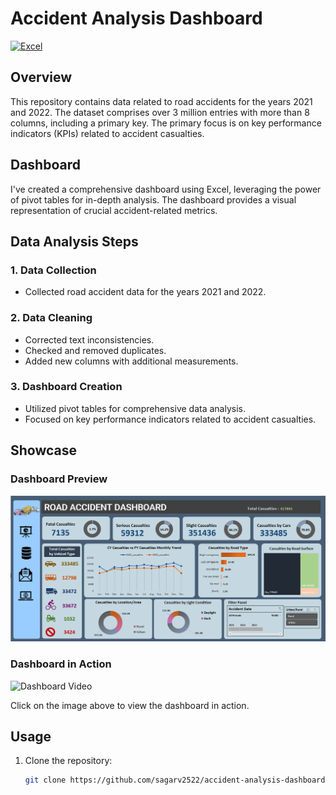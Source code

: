 # Accident Analysis Dashboard
[![Excel](https://img.shields.io/badge/Excel-%21777BB4?style=flat-square&logo=microsoft-excel&logoColor=white)](https://www.microsoft.com/en-us/microsoft-365/excel)

## Overview

This repository contains data related to road accidents for the years 2021 and 2022. The dataset comprises over 3 million entries with more than 8 columns, including a primary key. The primary focus is on key performance indicators (KPIs) related to accident casualties.

## Dashboard

I've created a comprehensive dashboard using Excel, leveraging the power of pivot tables for in-depth analysis. The dashboard provides a visual representation of crucial accident-related metrics.

## Data Analysis Steps

### 1. Data Collection

- Collected road accident data for the years 2021 and 2022.

### 2. Data Cleaning

- Corrected text inconsistencies.
- Checked and removed duplicates.
- Added new columns with additional measurements.

### 3. Dashboard Creation

- Utilized pivot tables for comprehensive data analysis.
- Focused on key performance indicators related to accident casualties.

## Showcase

### Dashboard Preview

![Dashboard Preview](Dashboard.png)

### Dashboard in Action

![Dashboard Video]()

Click on the image above to view the dashboard in action.

## Usage

1. Clone the repository:

   ```bash
   git clone https://github.com/sagarv2522/accident-analysis-dashboard.git
